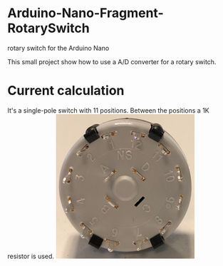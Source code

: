# Arduino-Nano-Fragment-RotarySwitch
 rotary switch for the Arduino Nano

 This small project show how to use a A/D converter for a rotary switch.

# Current calculation
 It's a single-pole switch with 11 positions. Between the positions a 1K
 resistor is used.
 ![RotarySwitchNew.png](https://github.com/InTheCar/Arduino-Nano-Fragment-RotarySwitch/blob/main/pictures/RotarySwitchNew.png)







